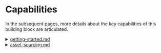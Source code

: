 # Capabilities

In the subsequent pages, more details about the key capabilities of this building block are articulated. &#x20;

<details>

<summary><a data-mention href="getting-started.md">getting-started.md</a></summary>



</details>

<details>

<summary><a data-mention href="asset-sourcing.md">asset-sourcing.md</a></summary>



</details>


